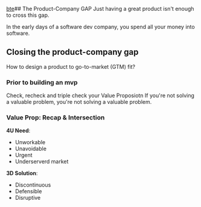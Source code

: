 [bte]()## The Product-Company GAP
Just having a great product isn't enough to cross this gap.

 In the early days of a software dev company, you spend all your money into software.


## Closing the product-company gap
How to design a product to go-to-market (GTM) fit?

### Prior to building an mvp

Check, recheck and triple check your Value Proposiotn
If you're not solving a valuable problem, you're not solving a valuable problem.

### Value Prop: Recap & Intersection
**4U Need**:
- Unworkable
- Unavoidable
- Urgent
- Underserverd market

**3D Solution**:
- Discontinuous
- Defensible
- Disruptive

